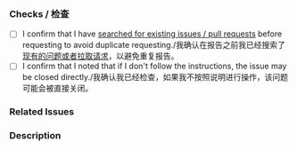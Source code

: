 <!-- New Feature or Bug Fix Pull Request -->
<!-- Implement an idea for this project or implement a bug fix to help us improve. -->
<!---->
<!-- Insert "[Enhancement] " or "[Bug] " before the first word in the title. -->
<!-- Note that the PR may be closed directly if you do not follow the instructions. -->

### Checks / 检查

<!-- Please check that you have done the following things before submitting a pull request.在提交请求之前，请检查您是否已完成以下操作。 -->
<!-- Set [ ] to [X] -->

- [ ] I confirm that I have [searched for existing issues / pull requests](https://github.com/cnlimiter/McBot/issues?q=) before requesting to avoid duplicate requesting./我确认在报告之前我已经搜索了[现有的问题或者拉取请求](https://github.com/cnlimiter/McBot/issues?q=)，以避免重复报告。
- [ ] I confirm that I noted that if I don't follow the instructions, the issue may be closed directly./我确认我已经检查，如果我不按照说明进行操作，该问题可能会被直接关闭。

### Related Issues

<!-- Any GitHub issues related to this PR? If not, please fill in N/A./是否有与此 PR 相关的任何 GitHub 问题？如果没有，请填写NA。 -->
<!-- Example: Fix #ISSUE-NUMBER -->

### Description

<!-- For Bug Fix Pull Request: -->
<!-- Please tell us what bug have you fixed with a clear and detailed description, add screenshots to help explain./请告诉我们您修复了哪些错误，并提供清晰详细的描述，并添加截图以帮助解释。 -->
<!---->
<!-- For New Feature Pull Request: -->
<!-- What new feature or change have you added? What does it improve? Please tell us what the new feature or change is with a clear and detailed description, add screenshots to help explain if possible./您添加了哪些新功能或更改？它有什么改善？请告诉我们新功能或更改是什么，并提供清晰详细的描述，如果可能，请添加截图以帮助解释。 -->